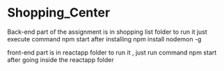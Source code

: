 # Shopping_Center
Back-end part of the assignment is in shopping list folder 
to run it just execute command npm start after installing npm install nodemon -g

front-end part is in reactapp folder
to run it , just run command npm start after going inside the reactapp folder
